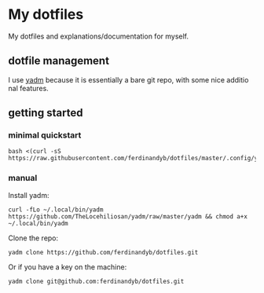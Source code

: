 # My dotfiles

My dotfiles and explanations/documentation for myself.

## dotfile management

I use [yadm](https://github.com/TheLocehiliosan/yadm) because it is essentially a bare git repo, with some nice additio
nal features.

## getting started

### minimal quickstart

```
bash <(curl -sS https://raw.githubusercontent.com/ferdinandyb/dotfiles/master/.config/yadm/minimalbootstrap)
```

### manual

Install yadm:

```
curl -fLo ~/.local/bin/yadm https://github.com/TheLocehiliosan/yadm/raw/master/yadm && chmod a+x ~/.local/bin/yadm
```

Clone the repo:

```
yadm clone https://github.com/ferdinandyb/dotfiles.git
```

Or if you have a key on the machine:

```
yadm clone git@github.com:ferdinandyb/dotfiles.git
```
